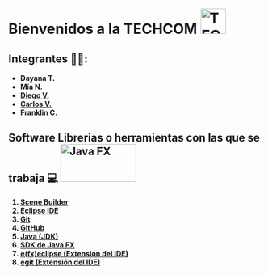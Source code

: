 <h1><b>Bienvenidos a la TECHCOM  </b><img src="https://github.com/user-attachments/assets/0f46b5a5-010d-40fb-8b48-7ac536d0850d" alt="TECHCOM" width="50" height="50">
</h1>
 <h2><b>Integrantes 🧑‍💻:</b></h2>
 <ul>
  <b>
  <li>Dayana T.</li>
  <li> Mía N.</li>
  <li><a href="https://github.com/Diegx22v">Diego V.</a></li>
  <li><a href="https://github.com/CarlosV-28">Carlos V.</a></li>
  <li><a href="https://github.com/franklinrea">Franklin C.</a></li></b>
 </ul>
 <h2><b>Software Librerias o herramientas con las que se trabaja 💻</b> <img src="https://upload.wikimedia.org/wikipedia/en/c/cc/JavaFX_Logo.png" alt="Java FX" width="150" height="75">
</h2>
 <ol> 
           <b>
           <li><a href="https://gluonhq.com/products/scene-builder/">Scene Builder</a></li>
           <li> <a href="https://www.eclipse.org/downloads/packages/installer">Eclipse IDE</a></li>
           <li> <a href="https://git-scm.com/">Git</a></li>
           <li> <a href="https://github.com/">GitHub</a></li>
           <li> <a href="https://www.oracle.com/java/technologies/javase/jdk22-archive-downloads.html">Java (JDK)</a></li>
           <li> <a href="https://gluonhq.com/products/javafx/">SDK de Java FX</a></li>
           <li> <a href="https://marketplace.eclipse.org/content/efxclipse">e(fx)eclipse (Extensión del IDE)</a></li>
           <li> <a href="https://marketplace.eclipse.org/content/egit-git-integration-eclipse">egit (Extensión del IDE)</a></li>
           </b>
 </ol>
